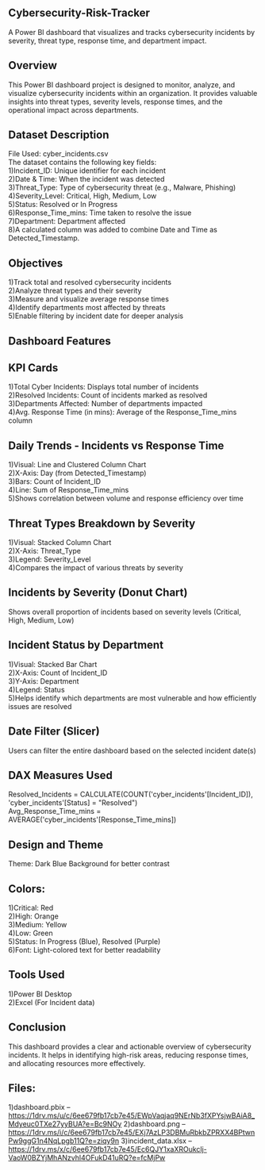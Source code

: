 ## Cybersecurity-Risk-Tracker
A Power BI dashboard that visualizes and tracks cybersecurity incidents by severity, threat type, response time, and department impact.
## Overview
This Power BI dashboard project is designed to monitor, analyze, and visualize cybersecurity incidents within an organization. It provides valuable insights into threat types, severity levels, response times, and the operational impact across departments.
## Dataset Description
File Used: cyber_incidents.csv <br>
The dataset contains the following key fields: <br>
1)Incident_ID: Unique identifier for each incident <br>
2)Date & Time: When the incident was detected <br>
3)Threat_Type: Type of cybersecurity threat (e.g., Malware, Phishing) <br>
4)Severity_Level: Critical, High, Medium, Low <br>
5)Status: Resolved or In Progress <br>
6)Response_Time_mins: Time taken to resolve the issue <br>
7)Department: Department affected <br>
8)A calculated column was added to combine Date and Time as Detected_Timestamp. <br>
## Objectives
1)Track total and resolved cybersecurity incidents <br>
2)Analyze threat types and their severity <br>
3)Measure and visualize average response times <br>
4)Identify departments most affected by threats <br>
5)Enable filtering by incident date for deeper analysis <br>
## Dashboard Features
## KPI Cards <br>
1)Total Cyber Incidents: Displays total number of incidents <br>
2)Resolved Incidents: Count of incidents marked as resolved <br>
3)Departments Affected: Number of departments impacted <br>
4)Avg. Response Time (in mins): Average of the Response_Time_mins column <br>
## Daily Trends - Incidents vs Response Time 
1)Visual: Line and Clustered Column Chart <br>
2)X-Axis: Day (from Detected_Timestamp) <br>
3)Bars: Count of Incident_ID <br>
4)Line: Sum of Response_Time_mins <br>
5)Shows correlation between volume and response efficiency over time <br>
## Threat Types Breakdown by Severity
1)Visual: Stacked Column Chart <br>
2)X-Axis: Threat_Type <br>
3)Legend: Severity_Level <br>
4)Compares the impact of various threats by severity <br>
## Incidents by Severity (Donut Chart)
Shows overall proportion of incidents based on severity levels (Critical, High, Medium, Low)
## Incident Status by Department
1)Visual: Stacked Bar Chart <br>
2)X-Axis: Count of Incident_ID <br>
3)Y-Axis: Department <br>
4)Legend: Status <br>
5)Helps identify which departments are most vulnerable and how efficiently issues are resolved <br>
## Date Filter (Slicer)
Users can filter the entire dashboard based on the selected incident date(s)
## DAX Measures Used
Resolved_Incidents = CALCULATE(COUNT('cyber_incidents'[Incident_ID]), 'cyber_incidents'[Status] = "Resolved") <br>
Avg_Response_Time_mins = AVERAGE('cyber_incidents'[Response_Time_mins])
## Design and Theme
Theme: Dark Blue Background for better contrast
## Colors:
1)Critical: Red <br>
2)High: Orange <br>
3)Medium: Yellow <br>
4)Low: Green <br>
5)Status: In Progress (Blue), Resolved (Purple) <br>
6)Font: Light-colored text for better readability <br>
## Tools Used
1)Power BI Desktop <br>
2)Excel (For Incident data) <br>
## Conclusion
This dashboard provides a clear and actionable overview of cybersecurity incidents. It helps in identifying high-risk areas, reducing response times, and allocating resources more effectively.
## Files:
1)dashboard.pbix – https://1drv.ms/u/c/6ee679fb17cb7e45/EWpVaqjaq9NErNb3fXPYsjwBAiA8_Mdyeuc0TXe27yyBUA?e=Bc9NOy
2)dashboard.png – https://1drv.ms/i/c/6ee679fb17cb7e45/EXj7AzLP3DBMuRbkbZPRXX4BPtwnPw9ggG1n4NqLpgb11Q?e=ziqy9n
3)incident_data.xlsx – https://1drv.ms/x/c/6ee679fb17cb7e45/Ec6QJY1xaXROukclj-VaoW0BZYjMhANzvhl4OFukD41uRQ?e=fcMjPw



